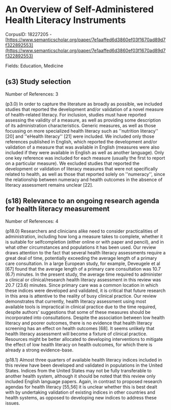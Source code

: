 # An Overview of Self-Administered Health Literacy Instruments

CorpusID: 18227205 - [https://www.semanticscholar.org/paper/7e1aaffed6d3860ef03f1670ad89d7f322892553](https://www.semanticscholar.org/paper/7e1aaffed6d3860ef03f1670ad89d7f322892553)

Fields: Education, Medicine

## (s3) Study selection
Number of References: 3

(p3.0) In order to capture the literature as broadly as possible, we included studies that reported the development and/or validation of a novel measure of health-related literacy. For inclusion, studies must have reported assessing the validity of a measure, as well as providing some description of its administration characteristics. Generic measures, as well as those focussing on more specialized health literacy such as ''nutrition literacy'' [20] and ''eHealth literacy'' [21] were included. We included only those references published in English, which reported the development and/or validation of a measure that was available in English (measures were also included if they were available in English as well as another language). Only one key reference was included for each measure (usually the first to report on a particular measure). We excluded studies that reported the development or validation of literacy measures that were not specifically related to health, as well as those that reported solely on ''numeracy'', since the relationship between numeracy and health outcomes in the absence of literacy assessment remains unclear [22].
## (s18) Relevance to an ongoing research agenda for health literacy measurement
Number of References: 4

(p18.0) Researchers and clinicians alike need to consider practicalities of administration, including how long a measure takes to complete, whether it is suitable for selfcompletion (either online or with paper and pencil), and in what other circumstances and populations it has been used. Our review draws attention to the fact that several health literacy assessments require a great deal of time, potentially exceeding the average length of a primary care consultation. In a large European study, for example, Deveugele et al [67] found that the average length of a primary care consultation was 10.7 (6.7) minutes. In the present study, the average time required to administer a clinical or clinical/research health literacy assessment in this review was 20.7 (23.6) minutes. Since primary care was a common location in which these indices were developed and validated, it is critical that future research in this area is attentive to the reality of busy clinical practice. Our review demonstrates that currently, health literacy assessment using most available tools is impractical in clinical practice due to the time required, despite authors' suggestions that some of these measures should be incorporated into consultations. Despite the association between low health literacy and poorer outcomes, there is no evidence that health literacy screening has an effect on health outcomes [68]. It seems unlikely that health literacy assessment will become a fixture of clinical practice. Resources might be better allocated to developing interventions to mitigate the effect of low health literacy on health outcomes, for which there is already a strong evidence-base.

(p18.1) Almost three quarters of available health literacy indices included in this review have been developed and validated in populations in the United States. Indices from the United States may not be fully transferable to another health system, although it should be noted that this review only included English language papers. Again, in contrast to proposed research agendas for health literacy [55,56] it is unclear whether this is best dealt with by undertaking validation of existing indices in other countries and health systems, as opposed to developing new indices to address these issues.
